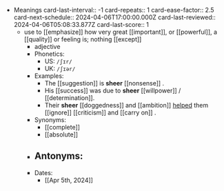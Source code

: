 - Meanings
  card-last-interval:: -1
  card-repeats:: 1
  card-ease-factor:: 2.5
  card-next-schedule:: 2024-04-06T17:00:00.000Z
  card-last-reviewed:: 2024-04-06T05:08:33.877Z
  card-last-score:: 1
	- use to [[emphasize]] how very great [[important]], or [[powerful]], a [[quality]] or feeling is; nothing [[except]]
		- adjective
		- Phonetics:
			- US: `/ʃɪr/`
			- UK: `/ʃɪər/`
		- Examples:
			- The [[suggestion]] is **sheer** [[nonsense]] .
			- His [[success]] was due to **sheer** [[willpower]] / [[determination]].
			- Their **sheer** [[doggedness]] and [[ambition]] [helped](help) them [[ignore]] [[criticism]] and [[carry on]] .
		- Synonyms:
			- [[complete]]
			- [[absolute]]
		- Antonyms:
			-
		- Dates:
			- [[Apr 5th, 2024]]